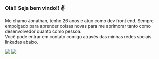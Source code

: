 ### Olá!! Seja bem vindo!! ✌
  Me chamo Jonathan, tenho 26 anos e atuo como dev front end. Sempre empolgado para aprender coisas novas para me aprimorar tanto como desenvolvedor quanto como pessoa.<br>
  Você pode entrar em contato comigo através das minhas redes sociais linkadas abaixo.
   
  <div>
  <a href="https://www.instagram.com/jonathan.btw/" target="_blank"><img src="https://img.shields.io/badge/-Instagram-%23E4405F?style=for-the-badge&logo=instagram&logoColor=white" target="_blank"></a>
    </a> 
  <a href="https://www.linkedin.com/in/jonathanglopes/" target="_blank"><img src="https://img.shields.io/badge/-LinkedIn-%230077B5?style=for-the-badge&logo=linkedin&logoColor=white" target="_blank"></a> 
   
   
  </div>
